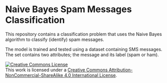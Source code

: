 # Naive Bayes Spam Messages Classification

This repository contains a classification problem that uses the Naive Bayes algorithm to classify (identify) spam messages.

The model is trained and tested using a dataset containing SMS messages. The set contains two attributes; the message and its label (spam or ham).

<a rel="license" href="http://creativecommons.org/licenses/by-nc-sa/4.0/"><img alt="Creative Commons License" style="border-width:0" src="https://i.creativecommons.org/l/by-nc-sa/4.0/88x31.png" /></a><br />This work is licensed under a <a rel="license" href="http://creativecommons.org/licenses/by-nc-sa/4.0/">Creative Commons Attribution-NonCommercial-ShareAlike 4.0 International License</a>.